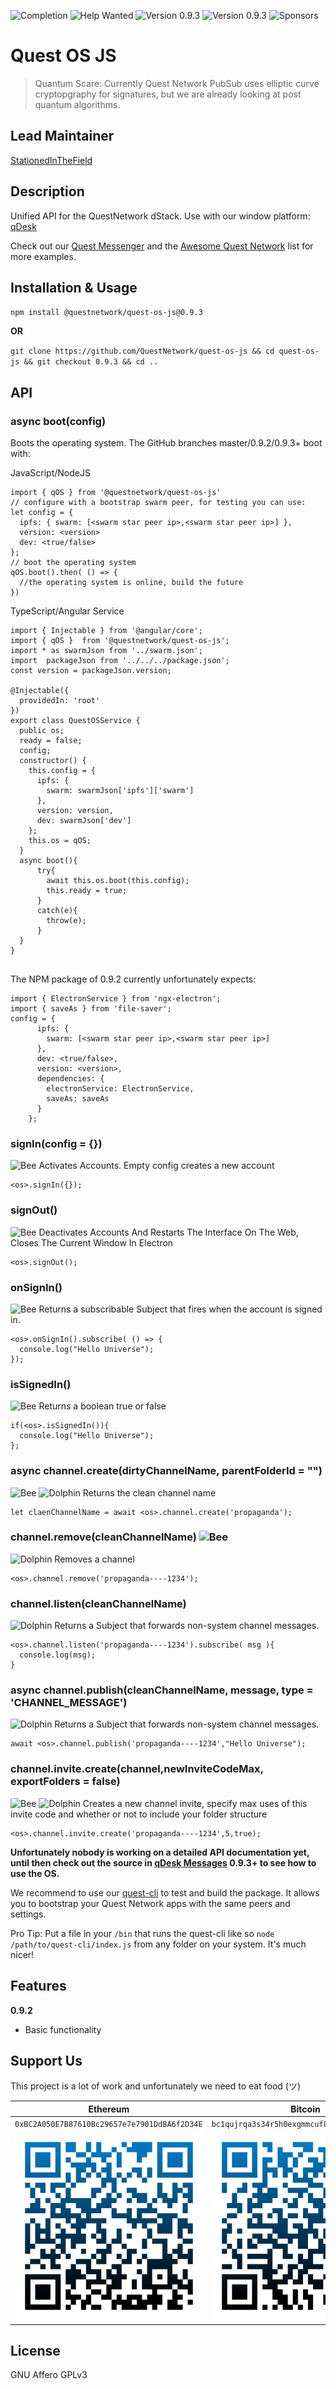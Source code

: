 ![Completion](https://img.shields.io/badge/completion-12%25-orange) ![Help Wanted](https://img.shields.io/badge/%20-help--wanted-%23159818) ![Version 0.9.3](https://img.shields.io/badge/version-v0.9.3-green) ![Version 0.9.3](https://img.shields.io/badge/version-v0.9.4-blue) ![Sponsors](https://img.shields.io/badge/sponsors-0-red)

# Quest OS JS
>Quantum Scare: Currently Quest Network PubSub uses elliptic curve cryptopgraphy for signatures, but we are already looking at post quantum algorithms.

## Lead Maintainer

[StationedInTheField](https://github.com/StationedInTheField)

## Description

Unified API for the QuestNetwork dStack. Use with our window platform: [qDesk](https://github.com/QuestNetwork/qDesk)

Check out our [Quest Messenger](https://github.com/QuestNetwork/quest-messenger-js) and the [Awesome Quest Network](https://github.com/QuestNetwork/awesome) list for more examples.

## Installation & Usage

``npm install @questnetwork/quest-os-js@0.9.3``

**OR**  

``git clone https://github.com/QuestNetwork/quest-os-js && cd quest-os-js && git checkout 0.9.3 && cd ..`` 

## API


### async boot(config)

Boots the operating system. The GitHub branches master/0.9.2/0.9.3+ boot with:

JavaScript/NodeJS
```
import { qOS } from '@questnetwork/quest-os-js'
// configure with a bootstrap swarm peer, for testing you can use:
let config = {
  ipfs: { swarm: [<swarm star peer ip>,<swarm star peer ip>] },
  version: <version>
  dev: <true/false>
};
// boot the operating system
qOS.boot().then( () => {
  //the operating system is online, build the future
})
```

TypeScript/Angular Service
```
import { Injectable } from '@angular/core';
import { qOS }  from '@questnetwork/quest-os-js';
import * as swarmJson from '../swarm.json';
import  packageJson from '../../../package.json';
const version = packageJson.version;

@Injectable({
  providedIn: 'root'
})
export class QuestOSService {
  public os;
  ready = false;
  config;
  constructor() {
    this.config = {
      ipfs: {
        swarm: swarmJson['ipfs']['swarm']
      },
      version: version,
      dev: swarmJson['dev']
    };
    this.os = qOS;
  }
  async boot(){
      try{
        await this.os.boot(this.config);
        this.ready = true;
      }
      catch(e){
        throw(e);
      }
  }
}
  
```



The NPM package of 0.9.2 currently unfortunately expects: 

```
import { ElectronService } from 'ngx-electron';
import { saveAs } from 'file-saver';
config = {
      ipfs: {
        swarm: [<swarm star peer ip>,<swarm star peer ip>]
      },
      dev: <true/false>,
      version: <version>,
      dependencies: {
        electronService: ElectronService,
        saveAs: saveAs
      }
    };
```

### signIn(config = {}) 
![Bee](https://img.shields.io/badge/process-Bee-yellow)
Activates Accounts. Empty config creates a new account
```
<os>.signIn({});
```
### signOut() 
![Bee](https://img.shields.io/badge/process-Bee-yellow)
Deactivates Accounts And Restarts The Interface On The Web, Closes The Current Window In Electron
```
<os>.signOut();
```

### onSignIn() 
![Bee](https://img.shields.io/badge/process-Bee-yellow)
Returns a subscribable Subject that fires when the account is signed in.
```
<os>.onSignIn().subscribe( () => {
  console.log("Hello Universe");
});
```

### isSignedIn() 
![Bee](https://img.shields.io/badge/process-Bee-yellow)
Returns a boolean true or false
```
if(<os>.isSignedIn()){
  console.log("Hello Universe");
};
```

### async channel.create(dirtyChannelName, parentFolderId = "") 
![Bee](https://img.shields.io/badge/process-Bee-yellow) ![Dolphin](https://img.shields.io/badge/process-Dolphin-blue)
Returns the clean channel name
```
let claenChannelName = await <os>.channel.create('propaganda');
```

### channel.remove(cleanChannelName)  ![Bee](https://img.shields.io/badge/process-Bee-yellow) 
![Dolphin](https://img.shields.io/badge/process-Dolphin-blue)
Removes a channel
```
<os>.channel.remove('propaganda----1234');
```


### channel.listen(cleanChannelName) 
![Dolphin](https://img.shields.io/badge/process-Dolphin-blue)
Returns a Subject that forwards non-system channel messages.
```
<os>.channel.listen('propaganda----1234').subscribe( msg ){
  console.log(msg);
}
```


### async channel.publish(cleanChannelName, message, type = 'CHANNEL_MESSAGE') 
![Dolphin](https://img.shields.io/badge/process-Dolphin-blue)
Returns a Subject that forwards non-system channel messages.
```
await <os>.channel.publish('propaganda----1234',"Hello Universe");
```


### channel.invite.create(channel,newInviteCodeMax, exportFolders = false)  
![Bee](https://img.shields.io/badge/process-Bee-yellow) ![Dolphin](https://img.shields.io/badge/process-Dolphin-blue)
Creates a new channel invite, specify max uses of this invite code and whether or not to include your folder structure
```
<os>.channel.invite.create('propaganda----1234',5,true);
```


**Unfortunately nobody is working on a detailed API documentation yet, until then check out the source in [qDesk Messages](https://github.com/QuestNetwork/quest-messenger-js) 0.9.3+ to see how to use the OS.**

We recommend to use our [quest-cli](https://github.com/QuestNetwork/quest-cli) to test and build the package. It allows you to bootstrap your Quest Network apps with the same peers and settings.

Pro Tip: Put a file in your `/bin` that runs the quest-cli like so `node /path/to/quest-cli/index.js` from any folder on your system. It's much nicer!

## Features

**0.9.2**
- Basic functionality


## Support Us
This project is a lot of work and unfortunately we need to eat food (ツ)

| Ethereum| Bitcoin |
|---|---|
| `0xBC2A050E7B87610Bc29657e7e7901DdBA6f2D34E` | `bc1qujrqa3s34r5h0exgmmcuf8ejhyydm8wwja4fmq`   |
|  <img src="doc/images/eth-qr.png" >   | <img src="doc/images/btc-qr.png" > |


## License
GNU Affero GPLv3
